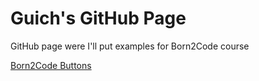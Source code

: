 # Guich's GitHub Page

GitHub page were I'll put examples for Born2Code course

[Born2Code Buttons](https://guichx.github.io/born2code-buttons/)
